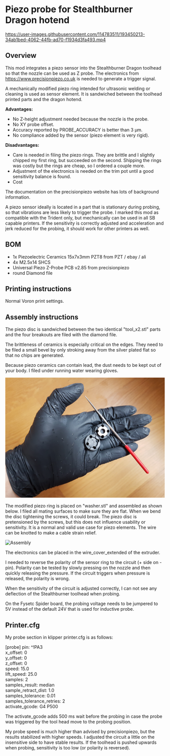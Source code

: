 # Piezo probe for Stealthburner Dragon hotend



https://user-images.githubusercontent.com/114783511/193450213-34ab1bed-4062-44fb-ad70-f1934d3fa493.mp4



## Overview
This mod integrates a piezo sensor into the Stealthburner Dragon toolhead so that the nozzle can be used as Z probe. The electronics from https://www.precisionpiezo.co.uk is needed to generate a trigger signal.

A mechanically modified piezo ring intended for ultrasonic welding or cleaning is used as sensor element. It is sandwiched between the toolhead printed parts and the dragon hotend.

__Advantages:__
- No Z-height adjustment needed because the nozzle is the probe.
- No XY probe offset.
- Accuracy reported by PROBE_ACCURACY is better than 3 µm.
- No compliance added by the sensor (piezo element is very rigid).

__Disadvantages:__
- Care is needed in filing the piezo rings. They are brittle and I slightly chipped my first ring, but succeeded on the second. Shipping the rings was costly but the rings are cheap, so I ordered a couple more.
- Adjustment of the electronics is needed on the trim pot until a good sensitivity balance is found.
- Cost

The documentation on the precisionpiezo website has lots of background information.

A piezo sensor ideally is located in a part that is stationary during probing, so that vibrations are less likely to trigger the probe. I marked this mod as compatible with the Trident only, but mechanically can be used in all SB capable printers. If the sensitivity is correctly adjusted and acceleration and jerk reduced for the probing, it should work for other printers as well.


## BOM
* 1x Piezoelectric Ceramics 15x7x3mm PZT8 from PZT / ebay / ali
* 4x M2.5x14 SHCS 
* Universal Piezo Z-Probe PCB v2.85 from precisionpiezo
* round Diamond file

## Printing instructions
Normal Voron print settings.

## Assembly instructions
The piezo disc is sandwiched between the two identical "tool_x2.stl" parts and the four breakouts are filed with the diamond file.

The brittleness of ceramics is especially critical on the edges. They need to be filed a small bevel by only stroking away from the silver plated flat so that no chips are generated.

Because piezo ceramics can contain lead, the dust needs to be kept out of your body. I filed under running water wearing gloves. 

![Modification](Images/Modification.png)

The modified piezo ring is placed on "washer.stl" and assembled as shown below. I filed all mating surfaces to make sure they are flat. When we bend the disc tightening the screws, it could break. The piezo disc is pretensioned by the screws, but this does not influence usability or sensitivity. It is a normal and valid use case for piezo elements. The wire can be knotted to make a cable strain relief.

![Assembly](Images/Assembly.png)

The electronics can be placed in the wire_cover_extended of the extruder.

I needed to reverse the polarity of the sensor ring to the circuit (+ side on - pin). Polarity can be tested by slowly pressing on the nozzle and then quickly releasing the pressure. If the circuit triggers when pressure is released, the polarity is wrong.

When the sensitivity of the circuit is adjusted correctly, I can not see any deflection of the Stealthburner toolhead when probing.

On the Fysetc Spider board, the probing voltage needs to be jumpered to 5V instead of the default 24V that is used for inductive probe.

## Printer.cfg

My probe section in klipper printer.cfg is as follows:

[probe]
pin: ^!PA3  
x_offset: 0  
y_offset: 0  
z_offset: 0  
speed: 15.0  
lift_speed: 25.0  
samples: 2  
samples_result: median   
sample_retract_dist: 1.0  
samples_tolerance: 0.01  
samples_tolerance_retries: 2  
activate_gcode: G4 P500  

The activate_gcode adds 500 ms wait before the probing in case the probe was triggered by the tool head move to the probing position.

My probe speed is much higher than advised by precisionpiezo, but the results stabilized with higher speeds. I adjusted the circuit a little on the insensitive side to have stable results. If the toolhead is pushed upwards when probing, sensitivity is too low (or polarity is reversed). 
